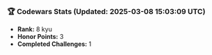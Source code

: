 ### 🏆 Codewars Stats (Updated: 2025-03-08 15:03:09 UTC)

- **Rank:** 8 kyu
- **Honor Points:** 3
- **Completed Challenges:** 1
